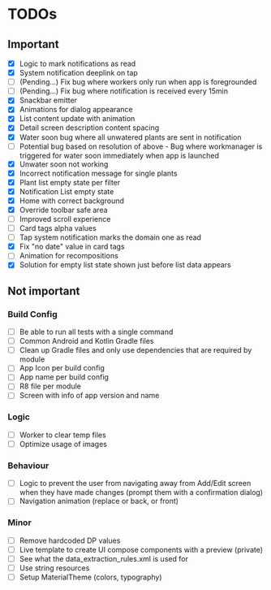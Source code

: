 # TODOs

## Important
- [x] Logic to mark notifications as read
- [x] System notification deeplink on tap
- [ ] (Pending...) Fix bug where workers only run when app is foregrounded
- [ ] (Pending...) Fix bug where notification is received every 15min
- [x] Snackbar emitter
- [x] Animations for dialog appearance
- [x] List content update with animation
- [x] Detail screen description content spacing
- [x] Water soon bug where all unwatered plants are sent in notification
- [ ] Potential bug based on resolution of above - Bug where workmanager is triggered for water soon immediately when app is launched
- [x] Unwater soon not working
- [x] Incorrect notification message for single plants
- [x] Plant list empty state per filter
- [x] Notification List empty state
- [x] Home with correct background
- [x] Override toolbar safe area
- [ ] Improved scroll experience
- [ ] Card tags alpha values
- [ ] Tap system notification marks the domain one as read
- [x] Fix "no date" value in card tags
- [ ] Animation for recompositions
- [x] Solution for empty list state shown just before list data appears

## Not important

### Build Config
- [ ] Be able to run all tests with a single command
- [ ] Common Android and Kotlin Gradle files
- [ ] Clean up Gradle files and only use dependencies that are required by module
- [ ] App Icon per build config
- [ ] App name per build config
- [ ] R8 file per module
- [ ] Screen with info of app version and name

### Logic
- [ ] Worker to clear temp files
- [ ] Optimize usage of images

### Behaviour
- [ ] Logic to prevent the user from navigating away from Add/Edit screen when they have made changes (prompt them with a confirmation dialog)
- [ ] Navigation animation (replace or back, or front)

### Minor
- [ ] Remove hardcoded DP values
- [ ] Live template to create UI compose components with a preview (private)
- [ ] See what the data_extraction_rules.xml is used for
- [ ] Use string resources
- [ ] Setup MaterialTheme (colors, typography)
